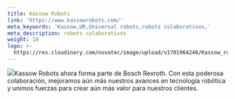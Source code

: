 ```yaml
---
title: Kassow Robots
link: 'https://www.kassowrobots.com/'
meta_keywords: 'Kassow,UR,Universal robots,robots colaborativos,'
meta_description: robots colaborativos
weight: 18
logo: >-
  https://res.cloudinary.com/novatec/image/upload/v1701964240/Kassow_robots_spxxyd.png
---
```


![](https://res.cloudinary.com/novatec/image/upload/v1701964338/kassow-rexroth_z1e4m7.jpg)Kassow Robots ahora forma parte de Bosch Rexroth. Con esta poderosa colaboración, mejoramos aún más nuestros avances en tecnología robótica y unimos fuerzas para crear aún más valor para nuestros clientes.
